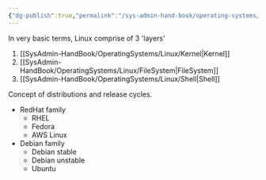 ```yaml
---
{"dg-publish":true,"permalink":"/sys-admin-hand-book/operating-systems/linux/linux-operating-system/","title":"Linux Operating system","tags":["Linux"]}
---
```




In very basic terms, Linux comprise of 3 'layers'

1. [[SysAdmin-HandBook/OperatingSystems/Linux/Kernel\|Kernel]]
2. [[SysAdmin-HandBook/OperatingSystems/Linux/FileSystem\|FileSystem]]
3. [[SysAdmin-HandBook/OperatingSystems/Linux/Shell\|Shell]]

Concept of distributions and release cycles.

* RedHat family
	* RHEL
	* Fedora
	* AWS Linux
* Debian family
	* Debian stable
	* Debian unstable
	* Ubuntu
